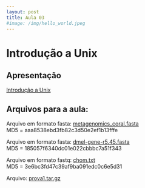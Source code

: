 ```yaml
---
layout: post
title: Aula 03
#image: /img/hello_world.jpeg
---
```

# Introdução a Unix

## Apresentação
[Introdução a Unix]()

## Arquivos para a aula:  

Arquivo em formato fasta: [metagenomics_coral.fasta](/introprog2021/files/metagenomics_coral.fasta)  
MD5 = aaa8538ebd3fb82c3d50e2ef1b13fffe

Arquivo em formato fasta: [dmel-gene-r5.45.fasta](/introprog2021/files/dmel-subset-gene-r5.45.fasta)  
MD5 = 185057f6340dc01e022cbbbc7a51f343

Arquivo em formato fastq: [chom.txt](/introprog2021/files/chom.txt)  
MD5 = 3e6bc3fd47c39af9ba091edc0c6e5d31

Arquivo: [prova1.tar.gz](/introprog2021/files/prova1.tar.gz)  





